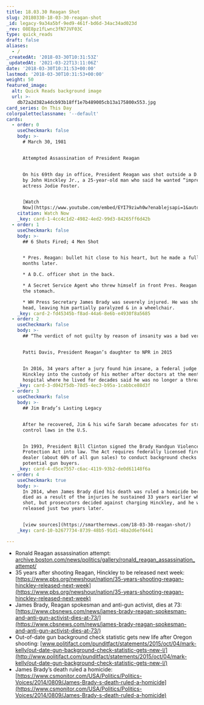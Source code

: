 ```yaml
---
title: 18.03.30 Reagan Shot
slug: 20180330-18-03-30-reagan-shot
_id: legacy-9a34a5bf-9ed9-461f-bd6d-34ac34ad023d
_rev: O8E8pz1fLwnc3fN7JVF03C
type: quick_reads
draft: false
aliases:
  - /
_createdAt: '2018-03-30T10:31:53Z'
_updatedAt: '2021-03-22T13:11:06Z'
date: '2018-03-30T10:31:53+00:00'
lastmod: '2018-03-30T10:31:53+00:00'
weight: 50
featured_image:
  alt: Quick Reads background image
  url: >-
    db72a2d382a4dcb93b18ff1e7b489005cb13a175800x553.jpg
card_series: On This Day
colorpaletteclassname: '--default'
cards:
  - order: 0
    useCheckmark: false
    body: >-
      # March 30, 1981


      Attempted Assassination of President Reagan


      On his 69th day in office, President Reagan was shot outside a D.C. hotel
      by John Hinckley Jr., a 25-year-old man who said he wanted “impress”
      actress Jodie Foster.


      [Watch
      Now](https://www.youtube.com/embed/EYI79ziwh0w?enablejsapi=1&autoplay=1&rel=0)
    citation: Watch Now
    _key: card-1-4cc4c1d2-4982-4ed2-99d3-84265ff6d42b
  - order: 1
    useCheckmark: false
    body: >-
      ## 6 Shots Fired; 4 Men Shot


      * Pres. Reagan: bullet hit close to his heart, but he made a full recovery
      months later.

      * A D.C. officer shot in the back.

      * A Secret Service Agent who threw himself in front Pres. Reagan shot in
      the stomach.

      * WH Press Secretary James Brady was severely injured. He was shot in the
      head, leaving him partially paralyzed & in a wheelchair.
    _key: card-2-fd45345b-f8ad-44a6-8e6b-e4930f8a5685
  - order: 2
    useCheckmark: false
    body: >-
      ## “The verdict of not guilty by reason of insanity was a bad verdict.”


      Patti Davis, President Reagan’s daughter to NPR in 2015


      In 2016, 34 years after a jury found him insane, a federal judge released
      Hinckley into the custody of his mother after doctors at the mental
      hospital where he lived for decades said he was no longer a threat.
    _key: card-3-d042f5db-78d5-4ec3-b95a-1cabbce88d3f
  - order: 3
    useCheckmark: false
    body: >-
      ## Jim Brady’s Lasting Legacy


      After he recovered, Jim & his wife Sarah became advocates for stricter gun
      control laws in the U.S.


      In 1993, President Bill Clinton signed the Brady Handgun Violence
      Protection Act into law. The Act requires federally licensed firearms
      dealer (about 60% of all gun sales) to conduct background checks of
      potential gun buyers.
    _key: card-4-d5ce7557-c6ac-4119-93b2-de0d61148f6a
  - order: 4
    useCheckmark: true
    body: >-
      In 2014, when James Brady died his death was ruled a homicide because he
      died as a result of the injuries he sustained 33 years earlier when he was
      shot, but prosecutors decided against charging Hinckley, and he was
      released just two years later.


      [view sources](https://smarthernews.com/18-03-30-reagan-shot/)
    _key: card-10-b2677734-8739-48b5-91d1-48a2d6ef6441

---
```

* Ronald Reagan assassination attempt: [archive.boston.com/news/politics/gallery/ronald_reagan_assassination_attempt/](http://archive.boston.com/news/politics/gallery/ronald_reagan_assassination_attempt/)
* 35 years after shooting Reagan, Hinckley to be released next week: [https://www.pbs.org/newshour/nation/35-years-shooting-reagan-hinckley-released-next-week](https://www.pbs.org/newshour/nation/35-years-shooting-reagan-hinckley-released-next-week)
* James Brady, Reagan spokesman and anti-gun activist, dies at 73: [https://www.cbsnews.com/news/james-brady-reagan-spokesman-and-anti-gun-activist-dies-at-73/](https://www.cbsnews.com/news/james-brady-reagan-spokesman-and-anti-gun-activist-dies-at-73/)
* Out-of-date gun background check statistic gets new life after Oregon shooting: [www.politifact.com/punditfact/statements/2015/oct/04/mark-kelly/out-date-gun-background-check-statistic-gets-new-l/](http://www.politifact.com/punditfact/statements/2015/oct/04/mark-kelly/out-date-gun-background-check-statistic-gets-new-l/)
* James Brady’s death ruled a homicide: [https://www.csmonitor.com/USA/Politics/Politics-Voices/2014/0809/James-Brady-s-death-ruled-a-homicide](https://www.csmonitor.com/USA/Politics/Politics-Voices/2014/0809/James-Brady-s-death-ruled-a-homicide)